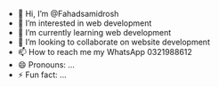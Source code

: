- 👋 Hi, I’m @Fahadsamidrosh
- 👀 I’m interested in web development 
- 🌱 I’m currently learning web development 
- 💞️ I’m looking to collaborate on website development 
- 📫 How to reach me my WhatsApp 0321988612
- 😄 Pronouns: ...
- ⚡ Fun fact: ...

<!---
Fahadsamidrosh/Fahadsamidrosh is a ✨ special ✨ repository because its `README.md` (this file) appears on your GitHub profile.
You can click the Preview link to take a look at your changes.
--->
